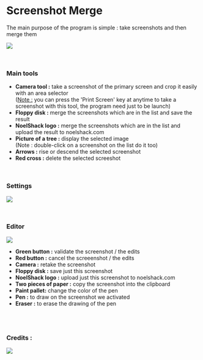 <h1>Screenshot Merge</h1>
<p>The main purpose of the program is simple : take screenshots and then merge them</p>
<img src="http://i.imgur.com/8Aam0Tx.png"/>

<br/><h3>Main tools</h3>
<ul>
<li><b>Camera tool :</b> take a screenshot of the primary screen and crop it easily with an area selector<br/>
(<u>Note :</u> you can press the 'Print Screen' key at anytime to take a screenshot with this tool, the program need just to be launch)</li>
<li><b>Floppy disk :</b> merge the screenshots which are in the list and save the result</li>
<li><b>NoelShack logo :</b> merge the screenshots which are in the list and upload the result to noelshack.com</li>
<li><b>Picture of a tree :</b> display the selected image<br/>
(Note : double-click on a screenshot on the list do it too)</li>
<li><b>Arrows :</b> rise or descend the selected screenshot</li>
<li><b>Red cross :</b> delete the selected screeshot</li>
</ul>

<br/><h3>Settings</h3>
<img src="http://i.imgur.com/TL6Gk00.png"/>

<br/><h3>Editor</h3>
<img src="http://i.imgur.com/uWed5dN.png"/>
<ul>
<li><b>Green button :</b> validate the screenshot / the edits</li>
<li><b>Red button :</b> cancel the screeenshot / the edits</li>
<li><b>Camera :</b> retake the screenshot</li>
<li><b>Floppy disk :</b> save just this screenshot</li>
<li><b>NoelShack logo :</b> upload just this screenshot to noelshack.com</li>
<li><b>Two pieces of paper :</b> copy the screenshot into the clipboard</li>
<li><b>Paint pallet:</b> change the color of the pen</li>
<li><b>Pen :</b> to draw on the screenshot we activated</li>
<li><b>Eraser :</b> to erase the drawing of the pen</li>
</ul>

<br/><br/><h3>Credits :</h3>
<img src="http://i.imgur.com/BC7E4Q0.png"/>
